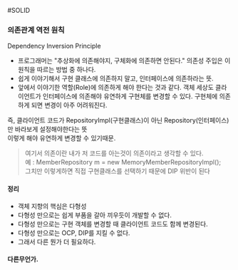 #SOLID
### 의존관계 역전 원칙
Dependency Inversion Principle

- 프로그래머는 "추상화에 의존해야지, 구체화에 의존하면 안된다." 의존성 주입은 이 원칙을 따르는 방법 중 하나다.
- 쉽게 이야기해서 구현 클래스에 의존하지 말고, 인터페이스에 의존하라는 뜻.
- 앞에서 이야기한 역할(Role)에 의존하게 해야 한다는 것과 같다. 객체 세상도 클라이언트가 인터페이스에 의존해야 유연하게 구현체를 변경할 수 있다. 구현체에 의존하게 되면 변경이 아주 어려워진다.

즉, 클라이언트 코드가 RepositoryImpl(구현클래스)이 아닌 Repository(인터페이스)만 바라보게 설정해야한다는 뜻  
이렇게 해야 유연하게 변경할 수 있기때문.

> 여기서 의존이란 내가 저 코드를 아는것이 의존이라고 생각할 수 있다.  
> 예 : 
> MemberRepository m = new MemoryMemberRepositoryImpl();  
> 그치만 이렇게하면 직접 구현클래스를 선택하기 때문에 DIP 위반이 된다

#### 정리
- 객체 지향의 핵심은 다형성
- 다형성 만으로는 쉽게 부품을 갈아 끼우듯이 개발할 수 없다.
- 다형성 만으로는 구현 객체를 변경할 때 클라이언트 코드도 함께 변경된다.
- 다형성 만으로는 OCP, DIP를 지킬 수 없다.
- 그래서 다른 뭔가 더 필요하다.

#### 다른무언가.
